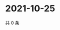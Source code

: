 # 2021-10-25

共 0 条

<!-- BEGIN WEIBO -->
<!-- 最后更新时间 Mon Oct 25 2021 02:15:17 GMT+0800 (China Standard Time) -->

<!-- END WEIBO -->
